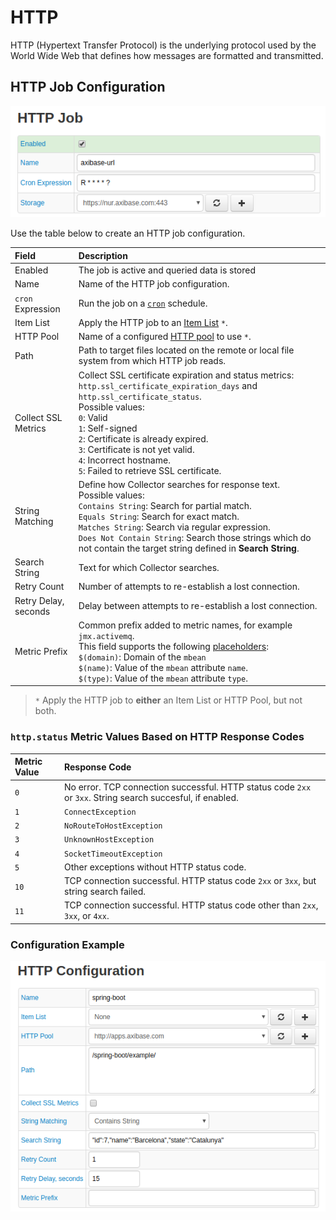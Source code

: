 # HTTP

HTTP (Hypertext Transfer Protocol) is the underlying protocol used by the World Wide Web that defines how messages are formatted and transmitted.

## HTTP Job Configuration

![](./images/http-job.png)

Use the table below to create an HTTP job configuration.

| Field         | Description |
|:------------- |:-------------|
| Enabled | The job is active and queried data is stored|
| Name     | Name of the HTTP job configuration. |
| `cron` Expression | Run the job on a [`cron`](../scheduling.md#cron-expressions) schedule.
| Item List| Apply the HTTP job to an [Item List](../collections.md#item-lists) `*`.|
| HTTP Pool |  Name of a configured [HTTP pool](../atsd-server-connection.md#http-pool) to use `*`. |
| Path |   Path to target files located on the remote or local file system from which HTTP job reads.  |
| Collect SSL Metrics | Collect SSL certificate expiration and status metrics: `http.ssl_certificate_expiration_days` and `http.ssl_certificate_status`.<br>Possible values: <br>`0`: Valid<br>`1`: Self-signed<br>`2`: Certificate is already expired.<br>`3`: Certificate is not yet valid.<br>`4`: Incorrect hostname.<br>`5`: Failed to retrieve SSL certificate.
String Matching | Define how Collector searches for response text.<br>Possible values:<br>`Contains String`: Search for partial match.<br>`Equals String`: Search for exact match.<br>`Matches String`: Search via regular expression.<br>`Does Not Contain String`: Search those strings which do not contain the target string defined in **Search String**.
Search String | Text for which Collector searches.
Retry Count | Number of attempts to re-establish a lost connection.|
Retry Delay, seconds | Delay between attempts to re-establish a lost connection.
Metric Prefix | Common prefix added to metric names, for example `jmx.activemq`.<br>This field supports the following [placeholders](./placeholders.md):<br>`$(domain)`: Domain of the `mbean`<br>`$(name)`: Value of the `mbean` attribute `name`.<br>`$(type)`: Value of the `mbean` attribute `type`.

> `*` Apply the HTTP job to **either** an Item List or HTTP Pool, but not both.

### `http.status` Metric Values Based on HTTP Response Codes

| Metric Value | Response Code |
|:------------- |:-------------|
| `0` | No error. TCP connection successful. HTTP status code `2xx` or `3xx`. String search succesful, if enabled. |
| `1` | `ConnectException` |
| `2` | `NoRouteToHostException` |
| `3` | `UnknownHostException` |
| `4` | `SocketTimeoutException` |
| `5` | Other exceptions without HTTP status code.|
| `10` | TCP connection successful. HTTP status code `2xx` or `3xx`, but string search failed. |
| `11` | TCP connection successful. HTTP status code other than `2xx`, `3xx`, or `4xx`. |

### Configuration Example

![](./images/http-config-example.png)